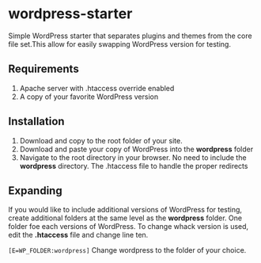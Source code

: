 # wordpress-starter
Simple WordPress starter that separates plugins and themes from the core file set.This allow for easily swapping WordPress version for testing.

## Requirements

1. Apache server with .htaccess override enabled
2. A copy of your favorite WordPress version

## Installation

1. Download and copy to the root folder of your site.
2. Download and paste your copy of WordPress into the __wordpress__ folder
3. Navigate to the root directory in your browser. No need to include the __wordpress__ directory. The .htaccess file to handle the proper redirects

## Expanding

If you would like to include additional versions of WordPress for testing, create additional folders at the same level as the __wordpress__ folder. One folder foe each versions of WordPress. To change whack version is used, edit the __.htaccess__ file and change line ten.

`[E=WP_FOLDER:wordpress]` Change wordpress to the folder of your choice.


